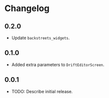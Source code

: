 # Changelog

## 0.2.0

- Update `backstreets_widgets`.

## 0.1.0

- Added extra parameters to `DriftEditorScreen`.

## 0.0.1

- TODO: Describe initial release.
